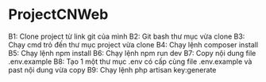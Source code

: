 # ProjectCNWeb
B1: Clone project từ link git của mình
B2: Git bash thư mục vừa clone
B3: Chạy cmd trỏ đến thư mục project vừa clone
B4: Chạy lệnh composer install
B5: Chạy lệnh npm install
B6: Chạy lệnh npm run dev
B7: Copy nội dung file .env.example
B8: Tạo 1 một thư mục .env có cấp cùng file .env.example và past nội dung vừa copy
B9: Chạy lệnh php artisan key:generate

